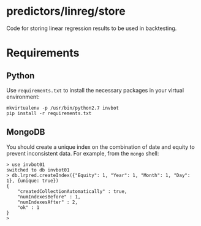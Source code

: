 predictors/linreg/store
===
Code for storing linear regression results to be used
in backtesting.

Requirements
===
Python
---
Use `requirements.txt` to install the necessary packages
in your virtual environment:

    mkvirtualenv -p /usr/bin/python2.7 invbot
    pip install -r requirements.txt

MongoDB
---
You should create a unique index on the combination
of date and equity to prevent inconsistent data.
For example, from the `mongo` shell:

    > use invbot01
    switched to db invbot01
    > db.lrpred.createIndex({"Equity": 1, "Year": 1, "Month": 1, "Day": 1}, {unique: true})
    {
        "createdCollectionAutomatically" : true,
        "numIndexesBefore" : 1,
        "numIndexesAfter" : 2,
        "ok" : 1
    }
    >
